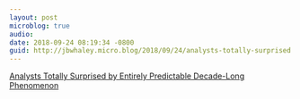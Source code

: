 ```yaml
---
layout: post
microblog: true
audio: 
date: 2018-09-24 08:19:34 -0800
guid: http://jbwhaley.micro.blog/2018/09/24/analysts-totally-surprised.html
---
```

[Analysts Totally Surprised by Entirely Predictable Decade-Long Phenomenon](https://apple.news/AQm6i2vVITF-mQ6ZsDG7A5Q)
